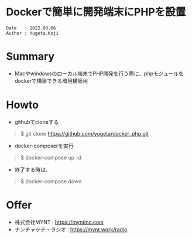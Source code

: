 Dockerで簡単に開発端末にPHPを設置
==
```
Date   : 2022.03.06
Author : Yugeta.Koji
```

# Summary
- Macやwindowsのローカル端末でPHP開発を行う際に、phpモジュールをdockerで構築できる環境構築用


# Howto
- githubでcloneする
> $ git clone https://github.com/yugeta/docker_php.git

- docker-composerを実行
> $ docker-compose up -d

- 終了する時は、
> $ docker-compose down


# Offer
- 株式会社MYNT : https://myntinc.com
- ナンチャッテ・ラジオ : https://mynt.work/radio
